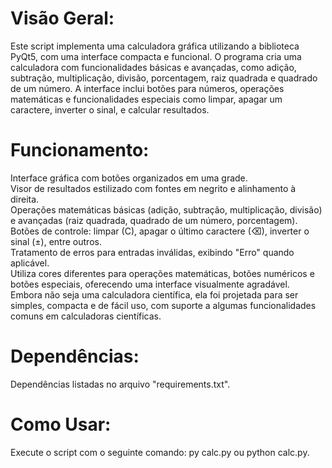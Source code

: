 # Visão Geral:
Este script implementa uma calculadora gráfica utilizando a biblioteca PyQt5, com uma interface compacta e funcional. O programa cria uma calculadora com funcionalidades básicas e avançadas, como adição, subtração, multiplicação, divisão, porcentagem, raiz quadrada e quadrado de um número. A interface inclui botões para números, operações matemáticas e funcionalidades especiais como limpar, apagar um caractere, inverter o sinal, e calcular resultados.

# Funcionamento:
Interface gráfica com botões organizados em uma grade.
<br>
Visor de resultados estilizado com fontes em negrito e alinhamento à direita.
<br>
Operações matemáticas básicas (adição, subtração, multiplicação, divisão) e avançadas (raiz quadrada, quadrado de um número, porcentagem).
<br>
Botões de controle: limpar (C), apagar o último caractere (⌫), inverter o sinal (±), entre outros.
<br>
Tratamento de erros para entradas inválidas, exibindo "Erro" quando aplicável.
<br>
Utiliza cores diferentes para operações matemáticas, botões numéricos e botões especiais, oferecendo uma interface visualmente agradável.
<br>
Embora não seja uma calculadora científica, ela foi projetada para ser simples, compacta e de fácil uso, com suporte a algumas funcionalidades comuns em calculadoras científicas.

# Dependências:
Dependências listadas no arquivo "requirements.txt".

# Como Usar:
Execute o script com o seguinte comando: py calc.py ou python calc.py.
